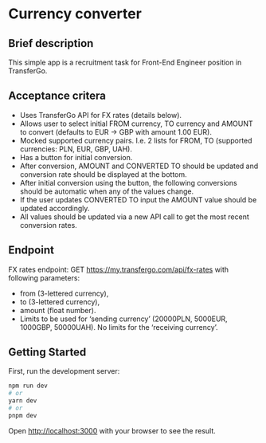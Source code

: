 # Currency converter

## Brief description

This simple app is a recruitment task for Front-End Engineer position in TransferGo. 

## Acceptance critera
* Uses TransferGo API for FX rates (details below).
* Allows user to select initial FROM currency, TO currency and AMOUNT to convert (defaults to EUR -> GBP with amount 1.00 EUR).
* Mocked supported currency pairs. I.e. 2 lists for FROM, TO (supported currencies: PLN, EUR, GBP, UAH).
* Has a button for initial conversion.
* After conversion, AMOUNT and CONVERTED TO should be updated and conversion rate should be displayed at the bottom.
* After initial conversion using the button, the following conversions should be automatic when any of the values change.
* If the user updates CONVERTED TO input the AMOUNT value should be updated accordingly.
* All values should be updated via a new API call to get the most recent conversion rates.

## Endpoint

FX rates endpoint: GET https://my.transfergo.com/api/fx-rates with following parameters:
* from (3-lettered currency),
* to (3-lettered currency),
* amount (float number).
* Limits to be used for ‘sending currency’ (20000PLN, 5000EUR, 1000GBP, 50000UAH). No limits for the ‘receiving currency’.

## Getting Started

First, run the development server:

```bash
npm run dev
# or
yarn dev
# or
pnpm dev
```

Open [http://localhost:3000](http://localhost:3000) with your browser to see the result.
